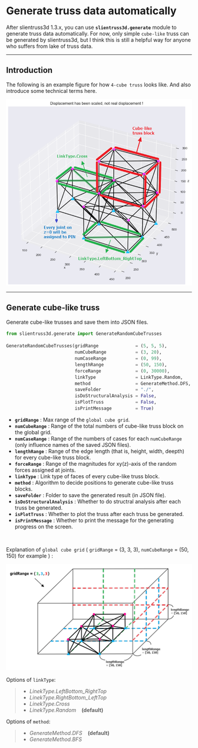 # Generate truss data automatically

After slientruss3d 1.3.x, you can use **`slientruss3d.generate`** module to generate truss data automatically. For now, only simple `cube-like` truss can be generated by slientruss3d, but I think this is still a helpful way for anyone who suffers from lake of truss data.

---

## Introduction

The following is an example figure for how `4-cube truss` looks like. And also introduce some technical terms here.

![intro](./figure/truss_gen_intro.png)

---

## Generate cube-like truss

Generate cube-like trusses and save them into JSON files.

```python
from slientruss3d.generate import GenerateRandomCubeTrusses

GenerateRandomCubeTrusses(gridRange              = (5, 5, 5), 
                          numCubeRange           = (3, 20), 
                          numCaseRange           = (0, 99), 
                          lengthRange            = (50, 150), 
                          forceRange             = (0, 30000),
                          linkType               = LinkType.Random,
                          method                 = GenerateMethod.DFS,
                          saveFolder             = "./",
                          isDoStructuralAnalysis = False,
                          isPlotTruss            = False,
                          isPrintMessage         = True)

```

- **`gridRange`** : Max range of the `global cube grid`.
- **`numCubeRange`** : Range of the total numbers of cube-like truss block on the global grid.
- **`numCaseRange`** : Range of the numbers of cases for each `numCubeRange` (only influence names of the saved JSON files).
- **`lengthRange`** : Range of the edge length (that is, height, width, deepth) for every cube-like truss block.
- **`forceRange`** : Range of the magnitudes for xy(z)-axis of the random forces assigned at joints.
- **`linkType`** : Link type of faces of every cube-like truss block.
- **`method`** : Algorithm to decide positions to generate cube-like truss blocks.
- **`saveFolder`** : Folder to save the generated result (in JSON file).
- **`isDoStructuralAnalysis`** : Whether to do structral analysis after each truss be generated.
- **`isPlotTruss`** : Whether to plot the truss after each truss be generated.
- **`isPrintMessage`** : Whether to print the message for the generating progress on the screen.

<br/>

Explanation of `global cube grid` ( `gridRange` = (3, 3, 3), `numCubeRange` = (50, 150) for example ) :

![Grid](./figure/truss_gen_grid.png)

Options of `linkType`:

>- *LinekType.LeftBottom_RightTop*
>- *LinekType.RightBottom_LeftTop*
>- *LinekType.Cross*
>- *LinekType.Random* &ensp; **(default)**

Options of `method`:

>- *GenerateMethod.DFS* &ensp; **(default)**
>- *GenerateMethod.BFS*
